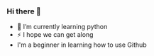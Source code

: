 ### Hi there 👋

- 🌱 I’m currently learning python 
- ⚡ I hope we can get along 
- I'm a beginner in learning how to use Github
<!--
**Gio31/Gio31** is a ✨ _special_ ✨ repository because its `README.md` (this file) appears on your GitHub profile.

Here are some ideas to get you started:

- 🌱 I’m currently learning python 
- ⚡ I hope we can get along 
-->
